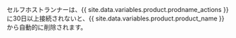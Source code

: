 セルフホストランナーは、{{ site.data.variables.product.prodname_actions }}に30日以上接続されないと、{{ site.data.variables.product.product_name }}から自動的に削除されます。
